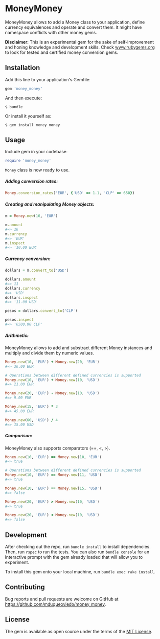 # MoneyMoney

MoneyMoney allows to add a Money class to your application, define currency equivalences and operate and convert them.
It might have namespace conflicts with other money gems.

**Disclaimer**: This is an experimental gem for the sake of self-improvement and honing knowledge and development skills. Check www.rubygems.org to look for tested and certified money conversion gems.

## Installation

Add this line to your application's Gemfile:

```ruby
gem 'money_money'
```

And then execute:

    $ bundle

Or install it yourself as:

    $ gem install money_money

## Usage

Include gem in your codebase:

```ruby
require 'money_money'
```

`Money` class is now ready to use.


##### Adding conversion rates:

```ruby
Money.conversion_rates('EUR', {'USD' => 1.1, 'CLP' => 650})
```

##### Creating and manipulating Money objects:

```ruby
m = Money.new(10, 'EUR')

m.amount    
#=> 10
m.currency  
#=> 'EUR'
m.inspect   
#=> '10.00 EUR'
```

##### Currency conversion:

```ruby
dollars = m.convert_to('USD')

dollars.amount    
#=> 11
dollars.currency  
#=> 'USD'
dollars.inspect   
#=> '11.00 USD'

pesos = dollars.convert_to('CLP')

pesos.inspect
#=> '6500.00 CLP'
```

##### Arithmetic:

MoneyMoney allows to add and substract different Money instances and multiply and divide them by numeric values.

```ruby
Money.new(10, 'EUR') + Money.new(20, 'EUR')
#=> 30.00 EUR

# Operations between different defined currencies is supported
Money.new(10, 'EUR') + Money.new(10, 'USD')
#=> 21.00 EUR

Money.new(20, 'EUR') - Money.new(10, 'USD')
#=> 9.00 EUR

Money.new(15, 'EUR') * 3
#=> 45.00 EUR

Money.new(60, 'USD') / 4
#=> 15.00 USD
```

##### Comparison:

MoneyMoney also supports comparators (==, <, >).

```ruby
Money.new(10, 'EUR') == Money.new(10, 'EUR')
#=> true

# Operations between different defined currencies is supported
Money.new(10, 'EUR') == Money.new(11, 'USD')
#=> true

Money.new(10, 'EUR') == Money.new(15, 'USD')
#=> false

Money.new(20, 'EUR') > Money.new(10, 'USD')
#=> true

Money.new(20, 'EUR') < Money.new(10, 'USD')
#=> false
```

## Development

After checking out the repo, run `bundle install` to install dependencies. Then, run `rspec` to run the tests. You can also run `bundle console` for an interactive prompt with the gem already loaded that will allow you to experiment.

To install this gem onto your local machine, run `bundle exec rake install`.

## Contributing

Bug reports and pull requests are welcome on GitHub at https://github.com/mduqueoviedo/money_money.

## License

The gem is available as open source under the terms of the [MIT License](http://opensource.org/licenses/MIT).

